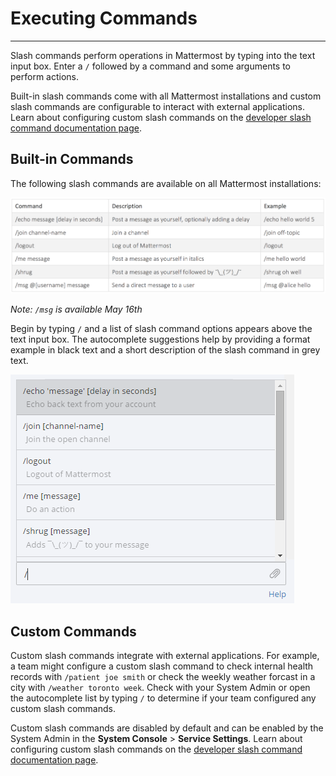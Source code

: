 # Executing Commands
___
Slash commands perform operations in Mattermost by typing into the text input box. Enter a `/` followed by a command and some arguments to perform actions. 

Built-in slash commands come with all Mattermost installations and custom slash commands are configurable to interact with external applications. Learn about configuring custom slash commands on the [developer slash command documentation page](http://docs.mattermost.com/developer/slash-commands.html).

## Built-in Commands

The following slash commands are available on all Mattermost installations:

![commands](../../images/slashCommandsTable.PNG)

*Note: `/msg` is available May 16th*

Begin by typing `/` and a list of slash command options appears above the text input box. The autocomplete suggestions help by providing a format example in black text and a short description of the slash command in grey text.

![autocomplete](../../images/slashCommandsAutocomplete.PNG)

## Custom Commands
Custom slash commands integrate with external applications. For example, a team might configure a custom slash command to check internal health records with `/patient joe smith` or check the weekly weather forcast in a city with `/weather toronto week`. Check with your System Admin or open the autocomplete list by typing `/` to determine if your team configured any custom slash commands.

Custom slash commands are disabled by default and can be enabled by the System Admin in the **System Console** > **Service Settings**. Learn about configuring custom slash commands on the [developer slash command documentation page](http://docs.mattermost.com/developer/slash-commands.html).
